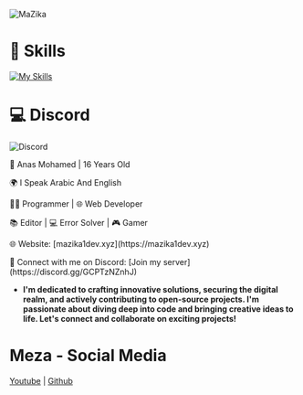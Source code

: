 ![MaZika](https://readme-typing-svg.herokuapp.com?font=Fira+Code&pause=1000&color=3c99d4&width=435&lines=Hi+guys%2C+I'm+MaZika+%F0%9F%91%8B)


# 🔧 Skills

[![My Skills](https://skillicons.dev/icons?i=html,css,js,ts,mongodb,nodejs,express,vscode,figma,photoshop)](https://discord.gg/wbqYJG4HDd)

# 💻 Discord
![Discord](https://discord.c99.nl/widget/theme-2/555873880384995329.png)

<p>👤 Anas Mohamed  |  16 Years Old</p>
<p>🌍 I Speak Arabic And English</p>
<p>👨‍💻 Programmer | 🌐 Web Developer</p>
<p>📚 Editor | 💻 Error Solver | 🎮 Gamer</p>

<p>🌐 Website: [mazika1dev.xyz](https://mazika1dev.xyz)</p>
<p>💬 Connect with me on Discord: [Join my server](https://discord.gg/GCPTzNZnhJ)</p>

- **I'm dedicated to crafting innovative solutions, securing the digital realm, and actively contributing to open-source projects. I'm passionate about diving deep into code and bringing creative ideas to life. Let's connect and collaborate on exciting projects!**

# Meza - Social Media

[Youtube](https://www.youtube.com/@specialstudioar) | [Github](https://github.com/specialstudioar)
